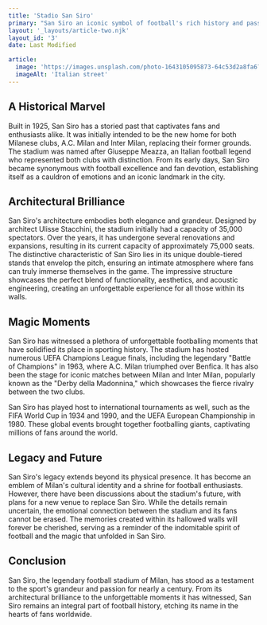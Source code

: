 ```yaml
---
title: 'Stadio San Siro'
primary: "San Siro an iconic symbol of football's rich history and passion in Milan, Italy"
layout: '_layouts/article-two.njk' 
layout_id: '3'
date: Last Modified

article:
  image: 'https://images.unsplash.com/photo-1643105095873-64c53d2a8fa6?ixlib=rb-4.0.3&ixid=M3wxMjA3fDB8MHxwaG90by1wYWdlfHx8fGVufDB8fHx8fA%3D%3D&auto=format&fit=crop&w=2787&q=80'
  imageAlt: 'Italian street'
---
```


## A Historical Marvel

Built in 1925, San Siro has a storied past that captivates fans and enthusiasts alike. It was initially intended to be the new home for both Milanese clubs, A.C. Milan and Inter Milan, replacing their former grounds. The stadium was named after Giuseppe Meazza, an Italian football legend who represented both clubs with distinction. From its early days, San Siro became synonymous with football excellence and fan devotion, establishing itself as a cauldron of emotions and an iconic landmark in the city.

## Architectural Brilliance

San Siro's architecture embodies both elegance and grandeur. Designed by architect Ulisse Stacchini, the stadium initially had a capacity of 35,000 spectators. Over the years, it has undergone several renovations and expansions, resulting in its current capacity of approximately 75,000 seats. The distinctive characteristic of San Siro lies in its unique double-tiered stands that envelop the pitch, ensuring an intimate atmosphere where fans can truly immerse themselves in the game. The impressive structure showcases the perfect blend of functionality, aesthetics, and acoustic engineering, creating an unforgettable experience for all those within its walls.

## Magic Moments

San Siro has witnessed a plethora of unforgettable footballing moments that have solidified its place in sporting history. The stadium has hosted numerous UEFA Champions League finals, including the legendary "Battle of Champions" in 1963, where A.C. Milan triumphed over Benfica. It has also been the stage for iconic matches between Milan and Inter Milan, popularly known as the "Derby della Madonnina," which showcases the fierce rivalry between the two clubs.

San Siro has played host to international tournaments as well, such as the FIFA World Cup in 1934 and 1990, and the UEFA European Championship in 1980. These global events brought together footballing giants, captivating millions of fans around the world.

## Legacy and Future
San Siro's legacy extends beyond its physical presence. It has become an emblem of Milan's cultural identity and a shrine for football enthusiasts. However, there have been discussions about the stadium's future, with plans for a new venue to replace San Siro. While the details remain uncertain, the emotional connection between the stadium and its fans cannot be erased. The memories created within its hallowed walls will forever be cherished, serving as a reminder of the indomitable spirit of football and the magic that unfolded in San Siro.

## Conclusion

San Siro, the legendary football stadium of Milan, has stood as a testament to the sport's grandeur and passion for nearly a century. From its architectural brilliance to the unforgettable moments it has witnessed, San Siro remains an integral part of football history, etching its name in the hearts of fans worldwide.